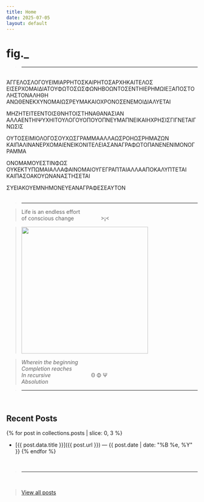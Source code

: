 ```yaml
---
title: Home
date: 2025-07-05
layout: default
---
```


# fig._

><hr>

<br>
ἈΓΓΕΛΟΣΛΟΓΟΥΕΙΜΙΑΡΡΗΤΟΣΚΑΙΡΗΤΟΣΑΡΧΗΚΑΙΤΕΛΟΣ<br>
ΕΙΣΕΡΧΟΜΑΙΔΙΑΤΟΥΦΩΤΟΣΩΣΦΩΝΗΒΟΩΝΤΟΣΕΝΤΗΙΕΡΗΜΩΙΕΞΑΠΟΣΤΟΛΗΣΤΟΝΑΛΗΘΗ<br>
ΑΝΩΘΕΝΕΚΧΥΝΟΜΑΙΩΣΡΕΥΜΑΚΑΙΟΧΡΟΝΟΣΕΝΕΜΟΙΔΙΑΛΥΕΤΑΙ<br>

ΜΗΖΗΤΕΙΤΕΕΝΤΟΙΣΘΝΗΤΟΙΣΤΗΝΑΘΑΝΑΣΙΑΝ<br>
ΑΛΛΑΕΝΤΗΙΨΥΧΗΙΤΟΥΛΟΓΟΥΟΠΟΥΟΠΝΕΥΜΑΠΝΕΙΚΑΙΗΧΡΗΣΙΣΓΙΓΝΕΤΑΙΓΝΩΣΙΣ<br>

ΟΥΤΟΣΕΙΜΙΟΛΟΓΟΣΟΥΧΩΣΓΡΑΜΜΑΑΛΛΑΩΣΡΟΗΩΣΡΗΜΑΖΩΝ<br>
ΚΑΙΠΑΛΙΝΑΝΕΡΧΟΜΑΙΕΝΕΙΚΟΝΙΤΕΛΕΙΑΣΑΝΑΓΡΑΦΩΤΟΠΑΝΕΝΕΝΙΜΟΝΟΓΡΑΜΜΑ<br>

ΟΝΟΜΑΜΟΥΕΣΤΙΝΦΩΣ<br>
ΟΥΚΕΚΤΥΠΩΜΑΙΑΛΛΑΦΑΙΝΟΜΑΙΟΥΓΕΓΡΑΠΤΑΙΑΛΛΑΑΠΟΚΑΛΥΠΤΕΤΑΙ<br>
ΚΑΙΠΑΣΟΑΚΟΥΩΝΑΝΑΣΤΗΣΕΤΑΙ<br>

ΣΥΕΙΑΚΟΥΕΜΝΗΜΟΝΕΥΕΑΝΑΓΡΑΦΕΣΕΑΥΤΟΝ<br>
<br>

><hr>

>Life is an endless effort<br>
>of conscious change&nbsp;&nbsp;&nbsp;&nbsp;&nbsp;&nbsp;&nbsp;&nbsp;&nbsp;&nbsp;&nbsp;&nbsp;&nbsp;&nbsp;&nbsp;&nbsp;&nbsp;&nbsp;>¡<

><img src="/assets/media/rainbow-whisp.jpeg" alt="" width="333" />

>*Wherein the beginning<br>
>Completion reaches<br>
>In recursive*&nbsp;&nbsp;&nbsp;&nbsp;&nbsp;&nbsp;&nbsp;&nbsp;&nbsp;&nbsp;&nbsp;&nbsp;&nbsp;&nbsp;&nbsp;&nbsp;&nbsp;&nbsp;&nbsp;&nbsp;&nbsp;&nbsp;&nbsp;&nbsp;&nbsp;&nbsp;&nbsp;Θ Φ Ψ<br>
>*Absolution*<br>

><hr>
<br>

## Recent Posts

{% for post in collections.posts | slice: 0, 3 %}
- [{{ post.data.title }}]({{ post.url }}) — {{ post.date | date: "%B %e, %Y" }}
{% endfor %}

<br>

><hr>
<br>

>[View all posts](/posts)